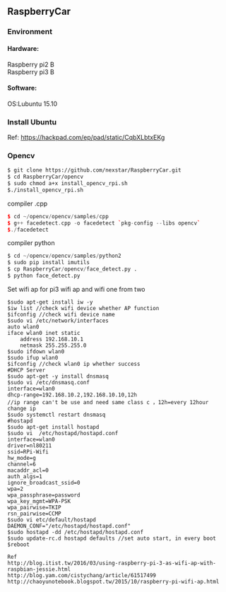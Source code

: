 ## RaspberryCar
### Environment
#### Hardware:
Raspberry pi2 B <br />
Raspberry pi3 B
#### Software:
OS:Lubuntu 15.10

### Install Ubuntu
Ref:
https://hackpad.com/ep/pad/static/CqbXLbtxEKg
### Opencv
```sh
$ git clone https://github.com/nexstar/RaspberryCar.git
$ cd RaspberryCar/opencv 
$ sudo chmod a+x install_opencv_rpi.sh
$./install_opencv_rpi.sh
```
compiler .cpp
```cpp
$ cd ~/opencv/opencv/samples/cpp
$ g++ facedetect.cpp -o facedetect `pkg-config --libs opencv` 
$./facedetect
```
compiler python
``` .py
$ cd ~/opencv/opencv/samples/python2
$ sudo pip install imutils
$ cp RaspberryCar/opencv/face_detect.py .
$ python face_detect.py
```
Set wifi ap for pi3
wifi ap and wifi one from two
``` wifi
$sudo apt-get install iw -y
$iw list //check wifi device whether AP function
$ifconfig //check wifi device name
$sudo vi /etc/network/interfaces
auto wlan0
iface wlan0 inet static 
    address 192.168.10.1
    netmask 255.255.255.0
$sudo ifdown wlan0
$sudo ifup wlan0
$ifconfig //check wlan0 ip whether success
#DHCP Server
$sudo apt-get -y install dnsmasq
$sudo vi /etc/dnsmasq.conf
interface=wlan0
dhcp-range=192.168.10.2,192.168.10.10,12h 
//ip range can't be use and need same class c ，12h=every 12hour change ip
$sudo systemctl restart dnsmasq
#hostapd
$sudo apt-get install hostapd
$sudo vi  /etc/hostapd/hostapd.conf
interface=wlan0
driver=nl80211
ssid=RPi-Wifi
hw_mode=g
channel=6
macaddr_acl=0
auth_algs=1
ignore_broadcast_ssid=0
wpa=2
wpa_passphrase=password
wpa_key_mgmt=WPA-PSK
wpa_pairwise=TKIP
rsn_pairwise=CCMP
$sudo vi etc/default/hostapd
DAEMON_CONF="/etc/hostapd/hostapd.conf"
$sudo hostapd -dd /etc/hostapd/hostapd.conf
$sudo update-rc.d hostapd defaults //set auto start, in every boot
$reboot

Ref
http://blog.itist.tw/2016/03/using-raspberry-pi-3-as-wifi-ap-with-raspbian-jessie.html
http://blog.yam.com/cistychang/article/61517499
http://chaoyunotebook.blogspot.tw/2015/10/raspberry-pi-wifi-ap.html

```

